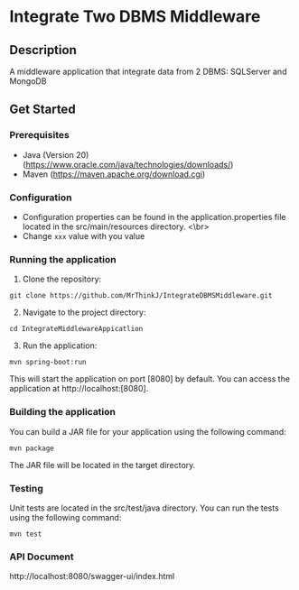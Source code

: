 # Integrate Two DBMS Middleware

## Description

A middleware application that integrate data from 2 DBMS: SQLServer and MongoDB

## Get Started
### Prerequisites
* Java (Version 20) (https://www.oracle.com/java/technologies/downloads/) 
* Maven (https://maven.apache.org/download.cgi)
### Configuration
* Configuration properties can be found in the application.properties file located in the src/main/resources directory.
<\br>
* Change `xxx` value with you value
### Running the application
1. Clone the repository:
```
git clone https://github.com/MrThinkJ/IntegrateDBMSMiddleware.git
```
2. Navigate to the project directory:
```
cd IntegrateMiddlewareAppicatlion
```
3. Run the application:
```
mvn spring-boot:run
```
This will start the application on port [8080] by default. You can access the application at http://localhost:[8080].
### Building the application
You can build a JAR file for your application using the following command:
```
mvn package
```
The JAR file will be located in the target directory.
### Testing
Unit tests are located in the src/test/java directory. You can run the tests using the following command:
```
mvn test
```
### API Document
http://localhost:8080/swagger-ui/index.html
